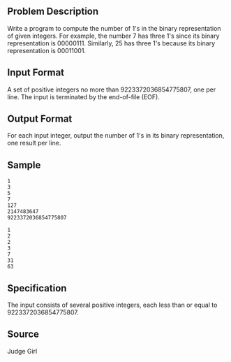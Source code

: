 ## Problem Description

Write a program to compute the number of $\text{1}$'s in the binary representation of given integers. For example, the number $7$ has three $\text{1}$'s since its binary representation is $\text{00000111}$. Similarly, $25$ has three $\text{1}$'s because its binary representation is $\text{00011001}$.

## Input Format

A set of positive integers no more than $9223372036854775807$, one per line. The input is terminated by the end-of-file (EOF).

## Output Format

For each input integer, output the number of $1$'s in its binary representation, one result per line.

## Sample

```input1
1
3
5
7
127
2147483647
9223372036854775807
```

```output1
1
2
2
3
7
31
63
```

## Specification

The input consists of several positive integers, each less than or equal to $9223372036854775807$.

## Source

Judge Girl